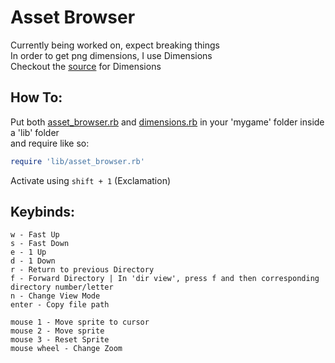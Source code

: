 # Asset Browser
Currently being worked on, expect breaking things  
In order to get png dimensions, I use Dimensions  
Checkout the [source](https://github.com/sstephenson/dimensions) for Dimensions

## How To:
Put both [asset_browser.rb](asset_browswer.rb) and [dimensions.rb](dimensions.rb) in your 'mygame' folder inside a 'lib' folder  
and require like so:
```ruby
require 'lib/asset_browser.rb'
```

Activate using `shift + 1` (Exclamation)

## Keybinds:
```
w - Fast Up
s - Fast Down
e - 1 Up
d - 1 Down
r - Return to previous Directory
f - Forward Directory | In 'dir view', press f and then corresponding directory number/letter
n - Change View Mode
enter - Copy file path
  
mouse 1 - Move sprite to cursor
mouse 2 - Move sprite
mouse 3 - Reset Sprite
mouse wheel - Change Zoom
```

